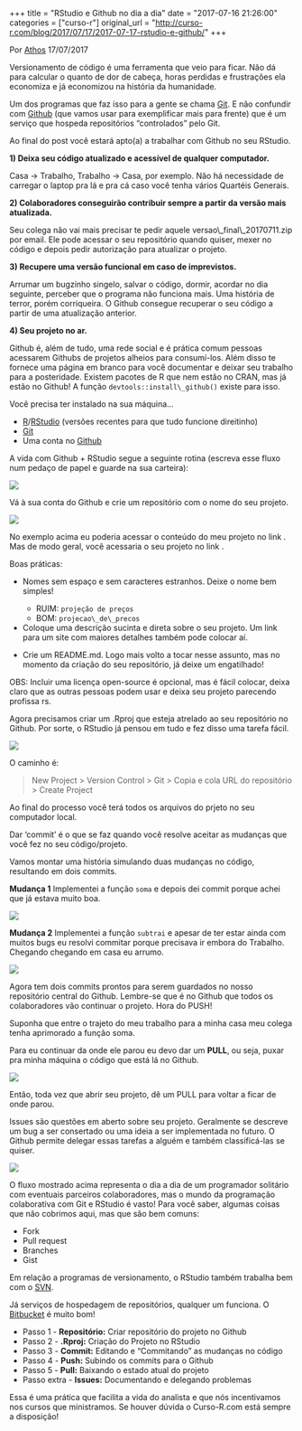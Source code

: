 +++
title = "RStudio e Github no dia a dia"
date = "2017-07-16 21:26:00"
categories = ["curso-r"]
original_url = "http://curso-r.com/blog/2017/07/17/2017-07-17-rstudio-e-github/"
+++

<p class="text-muted text-uppercase mb-small text-right">
Por <a href="http://curso-r.com/author/athos">Athos</a> 17/07/2017
</p>
<p>
Versionamento de código é uma ferramenta que veio para ficar. Não dá
para calcular o quanto de dor de cabeça, horas perdidas e frustrações
ela economiza e já economizou na história da humanidade.
</p>
<p>
Um dos programas que faz isso para a gente se chama
<a href="https://git-scm.com/">Git</a>. E não confundir com
<a href="https://github.com/">Github</a> (que vamos usar para
exemplificar mais para frente) que é um serviço que hospeda repositórios
“controlados” pelo Git.
</p>
<p>
Ao final do post você estará apto(a) a trabalhar com Github no seu
RStudio.
</p>
<p>
<strong>1) Deixa seu código atualizado e acessível de qualquer
computador.</strong>
</p>
<p>
Casa -&gt; Trabalho, Trabalho -&gt; Casa, por exemplo. Não há
necessidade de carregar o laptop pra lá e pra cá caso você tenha vários
Quartéis Generais.
</p>
<p>
<strong>2) Colaboradores conseguirão contribuir sempre a partir da
versão mais atualizada.</strong>
</p>
<p>
Seu colega não vai mais precisar te pedir aquele
versao\_final\_20170711.zip por email. Ele pode acessar o seu
repositório quando quiser, mexer no código e depois pedir autorização
para atualizar o projeto.
</p>
<p>
<strong>3) Recupere uma versão funcional em caso de
imprevistos.</strong>
</p>
<p>
Arrumar um bugzinho singelo, salvar o código, dormir, acordar no dia
seguinte, perceber que o programa não funciona mais. Uma história de
terror, porém corriqueira. O Github consegue recuperar o seu código a
partir de uma atualização anterior.
</p>
<p>
<strong>4) Seu projeto no ar.</strong>
</p>
<p>
Github é, além de tudo, uma rede social e é prática comum pessoas
acessarem Githubs de projetos alheios para consumí-los. Além disso te
fornece uma página em branco para você documentar e deixar seu trabalho
para a posteridade. Existem pacotes de R que nem estão no CRAN, mas já
estão no Github! A função <code>devtools::install\_github()</code>
existe para isso.
</p>

<p>
Você precisa ter instalado na sua máquina…
</p>
<ul>
<li>
<a href="https://cran.r-project.org/">R</a>/<a href="https://www.rstudio.com/products/rstudio/download/">RStudio</a>
(versões recentes para que tudo funcione direitinho)
</li>
<li>
<a href="https://git-scm.com/download/">Git</a>
</li>
<li>
Uma conta no <a href="https://github.com/">Github</a>
</li>
</ul>

<p>
A vida com Github + RStudio segue a seguinte rotina (escreva esse fluxo
num pedaço de papel e guarde na sua carteira):
</p>
<p>
<img src="http://curso-r.com/blog/2017-07-17-rstudio-e-github/fluxo_github_rstudio.png">
</p>
<p>
Vá à sua conta do Github e crie um repositório com o nome do seu
projeto.
</p>
<p>
<img src="http://curso-r.com/blog/2017/07/17/2017-07-17-rstudio-e-github/b/log/2017-07-17-rstudio-e-github/passo_1_criar_repo.gif">
</p>
<p>
No exemplo acima eu poderia acessar o conteúdo do meu projeto no link
<code><https://github.com/athospd/projecao_de_precos></code>. Mas de
modo geral, você acessaria o seu projeto no link
<code><https://github.com/%3Cnome-do-usuario%3E/%3Cnome-do-projeto%3E></code>.
</p>
<p>
Boas práticas:
</p>
<ul>
<li>
<p>
Nomes sem espaço e sem caracteres estranhos. Deixe o nome bem simples!
</p>
<ul>
<li>
RUIM: <code>projeção de preços</code>
</li>
<li>
BOM: <code>projecao\_de\_precos</code>
</li>
</ul>
</li>
<li>
Coloque uma descrição sucinta e direta sobre o seu projeto. Um link para
um site com maiores detalhes também pode colocar aí.
</li>
<li>
<p>
Crie um README.md. Logo mais volto a tocar nesse assunto, mas no momento
da criação do seu repositório, já deixe um engatilhado!
</p>
</li>
</ul>
<p>
OBS: Incluir uma licença open-source é opcional, mas é fácil colocar,
deixa claro que as outras pessoas podem usar e deixa seu projeto
parecendo profissa rs.
</p>

<p>
Agora precisamos criar um .Rproj que esteja atrelado ao seu repositório
no Github. Por sorte, o RStudio já pensou em tudo e fez disso uma tarefa
fácil.
</p>
<p>
<img src="http://curso-r.com/blog/2017-07-17-rstudio-e-github/passo_2_criacao_do_rproj_pt2.gif">
</p>
<p>
O caminho é:
</p>
<blockquote>
<p>
New Project &gt; Version Control &gt; Git &gt; Copia e cola URL do
repositório &gt; Create Project
</p>
</blockquote>
<p>
Ao final do processo você terá todos os arquivos do prjeto no seu
computador local.
</p>

<p>
Dar ‘commit’ é o que se faz quando você resolve aceitar as mudanças que
você fez no seu código/projeto.
</p>
<p>
Vamos montar uma história simulando duas mudanças no código, resultando
em dois commits.
</p>
<p>
<strong>Mudança 1</strong> Implementei a função <code>soma</code> e
depois dei commit porque achei que já estava muito boa.
</p>
<p>
<img src="http://curso-r.com/blog/2017-07-17-rstudio-e-github/passo_3_commit_1.gif">
</p>
<p>
<strong>Mudança 2</strong> Implementei a função <code>subtrai</code> e
apesar de ter estar ainda com muitos bugs eu resolvi commitar porque
precisava ir embora do Trabalho. Chegando chegando em casa eu arrumo.
</p>
<p>
<img src="http://curso-r.com/blog/2017-07-17-rstudio-e-github/passo_3_commit_2.gif">
</p>
<p>
Agora tem dois commits prontos para serem guardados no nosso repositório
central do Github. Lembre-se que é no Github que todos os colaboradores
vão continuar o projeto. Hora do PUSH!
</p>

<p>
Suponha que entre o trajeto do meu trabalho para a minha casa meu colega
tenha aprimorado a função soma.
</p>
<p>
Para eu continuar da onde ele parou eu devo dar um
<strong>PULL</strong>, ou seja, puxar pra minha máquina o código que
está lá no Github.
</p>
<p>
<img src="http://curso-r.com/blog/2017-07-17-rstudio-e-github/passo_5_pull.gif">
</p>
<p>
Então, toda vez que abrir seu projeto, dê um PULL para voltar a ficar de
onde parou.
</p>

<p>
Issues são questões em aberto sobre seu projeto. Geralmente se descreve
um bug a ser consertado ou uma ideia a ser implementada no futuro. O
Github permite delegar essas tarefas a alguém e também classificá-las se
quiser.
</p>
<p>
<img src="http://curso-r.com/blog/2017-07-17-rstudio-e-github/passo_extra_issue.gif">
</p>

<p>
O fluxo mostrado acima representa o dia a dia de um programador
solitário com eventuais parceiros colaboradores, mas o mundo da
programação colaborativa com Git e RStudio é vasto! Para você saber,
algumas coisas que não cobrimos aqui, mas que são bem comuns:
</p>
<ul>
<li>
Fork
</li>
<li>
Pull request
</li>
<li>
Branches
</li>
<li>
Gist
</li>
</ul>

<p>
Em relação a programas de versionamento, o RStudio também trabalha bem
com o <a href="https://subversion.apache.org/">SVN</a>.
</p>
<p>
Já serviços de hospedagem de repositórios, qualquer um funciona. O
<a href="https://bitbucket.org/">Bitbucket</a> é muito bom!
</p>

<ul>
<li>
Passo 1 - <strong>Repositório:</strong> Criar repositório do projeto no
Github
</li>
<li>
Passo 2 - <strong>.Rproj:</strong> Criação do Projeto no RStudio
</li>
<li>
Passo 3 - <strong>Commit:</strong> Editando e “Commitando” as mudanças
no código
</li>
<li>
Passo 4 - <strong>Push:</strong> Subindo os commits para o Github
</li>
<li>
Passo 5 - <strong>Pull:</strong> Baixando o estado atual do projeto
</li>
<li>
Passo extra - <strong>Issues:</strong> Documentando e delegando
problemas
</li>
</ul>
<p>
Essa é uma prática que facilita a vida do analista e que nós
incentivamos nos cursos que ministramos. Se houver dúvida o Curso-R.com
está sempre a disposição!
</p>

